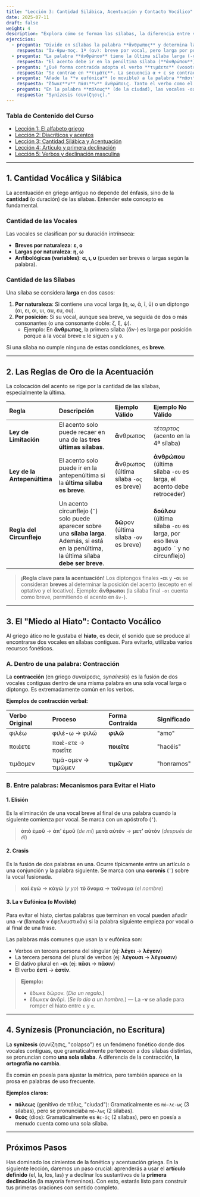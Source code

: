 ```yaml
---
title: "Lección 3: Cantidad Silábica, Acentuación y Contacto Vocálico"
date: 2025-07-11
draft: false
weight: 4
description: "Explora cómo se forman las sílabas, la diferencia entre vocales breves y largas, las reglas de acentuación y los recursos que el griego ático emplea para evitar el hiato."
ejercicios:
  - pregunta: "Divide en sílabas la palabra **ἄνθρωπος** y determina la cantidad (breve o larga) de cada sílaba."
    respuesta: "ἄν-θρω-πος. 1ª (αν): breve por vocal, pero larga por posición (seguida de νθ). 2ª (θρω): larga por naturaleza (vocal ω). 3ª (πος): breve por naturaleza (vocal ο)."
  - pregunta: "La palabra **ἀνθρώπου** tiene la última sílaba larga (-ου). Según las reglas de acentuación, ¿dónde debe ir el acento y por qué?"
    respuesta: "El acento debe ir en la penúltima sílaba (**ἀνθρώπου**). La ley de limitación impide que el acento vaya en la antepenúltima si la última sílaba es larga."
  - pregunta: "¿Qué forma contraída adopta el verbo **τιμάετε** (vosotros honráis)?"
    respuesta: "Se contrae en **τιμᾶτε**. La secuencia α + ε se contrae en α larga (ᾱ)."
  - pregunta: "Añade la **ν eufónica** (o movible) a la palabra **πᾶσι** en la frase 'lo dio a todos los hombres' (**ἔδωκε πᾶσι ἀνθρώποις**)."
    respuesta: "ἔδωκε**ν** πᾶσι**ν** ἀνθρώποις. Tanto el verbo como el dativo plural pueden añadir una -ν para evitar el hiato."
  - pregunta: "En la palabra **πόλεως** (de la ciudad), las vocales -εω- a menudo se pronunciaban como una sola sílaba sin cambiar la ortografía. ¿Cómo se llama este fenómeno?"
    respuesta: "Synízesis (συνίζησις)."
---
```

### Tabla de Contenido del Curso

- [Lección 1: El alfabeto griego](../leccion-1/)
- [Lección 2: Diacríticos y acentos](../leccion-2/)
- [Lección 3: Cantidad Silábica y Acentuación](../leccion-3/)
- [Lección 4: Artículo y primera declinación](../leccion-4/)
- [Lección 5: Verbos y declinación masculina](../leccion-5/)

---

## 1. Cantidad Vocálica y Silábica

La acentuación en griego antiguo no depende del énfasis, sino de la **cantidad** (o duración) de las sílabas. Entender este concepto es fundamental.

### Cantidad de las Vocales

Las vocales se clasifican por su duración intrínseca:

* **Breves por naturaleza**: **ε, ο**
* **Largas por naturaleza**: **η, ω**
* **Anfibológicas (variables)**: **α, ι, υ** (pueden ser breves o largas según la palabra).

### Cantidad de las Sílabas

Una sílaba se considera **larga** en dos casos:

1.  **Por naturaleza**: Si contiene una vocal larga (η, ω, ᾱ, ῑ, ῡ) o un diptongo (αι, ει, οι, υι, αυ, ευ, ου).
2.  **Por posición**: Si su vocal, aunque sea breve, va seguida de dos o más consonantes (o una consonante doble: ζ, ξ, ψ).
    * Ejemplo: En **ἄνθρωπος**, la primera sílaba (ἄν-) es larga por posición porque a la vocal breve `α` le siguen `ν` y `θ`.

Si una sílaba no cumple ninguna de estas condiciones, es **breve**.

---

## 2. Las Reglas de Oro de la Acentuación

La colocación del acento se rige por la cantidad de las sílabas, especialmente la última.

| Regla | Descripción | Ejemplo Válido | Ejemplo No Válido |
|:---|:---|:---|:---|
| **Ley de Limitación** | El acento solo puede recaer en una de las **tres últimas sílabas**. | **ἄ**νθρωπος | *τέταρτος* (acento en la 4ª sílaba) |
| **Ley de la Antepenúltima** | El acento solo puede ir en la antepenúltima si la **última sílaba es breve**. | **ἄ**νθρωπος (última sílaba `-ος` es breve) | **ἀνθρώπου** (última sílaba `-ου` es larga, el acento debe retroceder) |
| **Regla del Circunflejo** | Un acento circunflejo (`῀`) solo puede aparecer sobre una **sílaba larga**. Además, si está en la penúltima, la última sílaba **debe ser breve**. | **δῶ**ρον (última sílaba `-ον` es breve) | **δούλου** (última sílaba `-ου` es larga, por eso lleva agudo `´` y no circunflejo) |

> **¡Regla clave para la acentuación!**
> Los diptongos finales **-αι** y **-οι** se consideran **breves** al determinar la posición del acento (excepto en el optativo y el locativo).
> Ejemplo: **ἄνθρωποι** (la sílaba final `-οι` cuenta como breve, permitiendo el acento en `ἄν-`).

---

## 3. El "Miedo al Hiato": Contacto Vocálico

Al griego ático no le gustaba el **hiato**, es decir, el sonido que se produce al encontrarse dos vocales en sílabas contiguas. Para evitarlo, utilizaba varios recursos fonéticos.

### A. Dentro de una palabra: Contracción

La **contracción** (en griego συναίρεσις, *synaíresis*) es la fusión de dos vocales contiguas dentro de una misma palabra en una sola vocal larga o diptongo. Es extremadamente común en los verbos.

**Ejemplos de contracción verbal:**

| Verbo Original | Proceso | Forma Contraída | Significado |
|:---|:---|:---|:---|
| φιλέω | φιλέ-ω → φιλῶ | **φιλῶ** | "amo" |
| ποιέετε | ποιέ-ετε → ποιεῖτε | **ποιεῖτε** | "hacéis" |
| τιμάομεν | τιμά-ομεν → τιμῶμεν | **τιμῶμεν** | "honramos" |

### B. Entre palabras: Mecanismos para Evitar el Hiato

#### 1. Elisión
Es la eliminación de una vocal breve al final de una palabra cuando la siguiente comienza por vocal. Se marca con un apóstrofo (`’`).

> **ἀπὸ ἐμοῦ** → **ἀπ’ ἐμοῦ** (*de mí*)
> **μετὰ αὐτόν** → **μετ’ αὐτόν** (*después de él*)

#### 2. Crasis
Es la fusión de dos palabras en una. Ocurre típicamente entre un artículo o una conjunción y la palabra siguiente. Se marca con una **coronis** (`᾽`) sobre la vocal fusionada.

> **καὶ ἐγώ** → **κἀγώ** (*y yo*)
> **τὸ ὄνομα** → **τοὔνομα** (*el nombre*)

#### 3. La ν Eufónica (o Movible)
Para evitar el hiato, ciertas palabras que terminan en vocal pueden añadir una **-ν** (llamada ν ἐφελκυστικόν) si la palabra siguiente empieza por vocal o al final de una frase.

Las palabras más comunes que usan la ν eufónica son:
* Verbos en tercera persona del singular (ej: **λέγει** → **λέγειν**)
* La tercera persona del plural de verbos (ej: **λέγουσι** → **λέγουσιν**)
* El dativo plural en **-σι** (ej: **πᾶσι** → **πᾶσιν**)
* El verbo **ἐστί** → **ἐστίν**.

> **Ejemplo:**
> * ἔδωκε δῶρον. (*Dio un regalo.*)
> * ἔδωκε**ν** **ἀ**νδρί. (*Se lo dio a un hombre.*) — La **-ν** se añade para romper el hiato entre `ε` y `α`.

---

## 4. Synízesis (Pronunciación, no Escritura)

La **synízesis** (συνίζησις, "colapso") es un fenómeno fonético donde dos vocales contiguas, que gramaticalmente pertenecen a dos sílabas distintas, se pronuncian como **una sola sílaba**. A diferencia de la contracción, **la ortografía no cambia**.

Es común en poesía para ajustar la métrica, pero también aparece en la prosa en palabras de uso frecuente.

**Ejemplos claros:**
* **πόλεως** (genitivo de πόλις, "ciudad"): Gramaticalmente es `πό-λε-ως` (3 sílabas), pero se pronunciaba `πό-λως` (2 sílabas).
* **θεός** (dios): Gramaticalmente es `θε-ός` (2 sílabas), pero en poesía a menudo cuenta como una sola sílaba.

---

## Próximos Pasos

Has dominado los cimientos de la fonética y acentuación griega. En la siguiente lección, daremos un paso crucial: aprenderás a usar el **artículo definido** (el, la, los, las) y a declinar los sustantivos de la **primera declinación** (la mayoría femeninos). Con esto, estarás listo para construir tus primeras oraciones con sentido completo.